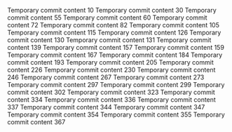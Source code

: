 Temporary commit content 10
Temporary commit content 30
Temporary commit content 55
Temporary commit content 60
Temporary commit content 72
Temporary commit content 82
Temporary commit content 105
Temporary commit content 115
Temporary commit content 126
Temporary commit content 130
Temporary commit content 131
Temporary commit content 139
Temporary commit content 157
Temporary commit content 159
Temporary commit content 167
Temporary commit content 184
Temporary commit content 193
Temporary commit content 205
Temporary commit content 226
Temporary commit content 230
Temporary commit content 246
Temporary commit content 267
Temporary commit content 273
Temporary commit content 297
Temporary commit content 299
Temporary commit content 302
Temporary commit content 323
Temporary commit content 334
Temporary commit content 336
Temporary commit content 337
Temporary commit content 344
Temporary commit content 347
Temporary commit content 354
Temporary commit content 355
Temporary commit content 367
